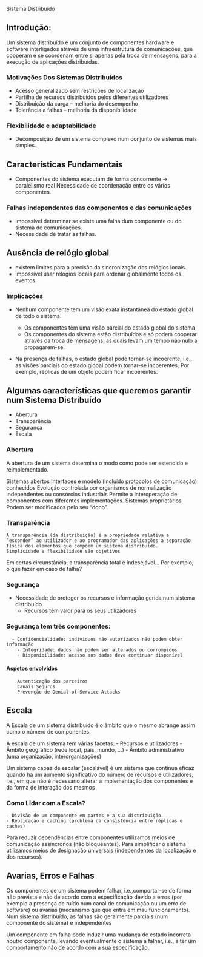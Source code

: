 Sistema Distribuído 

## Introdução:
Um sistema distribuído é um conjunto de componentes hardware e software interligados através de uma infraestrutura de comunicações, que cooperam e se coordenam entre si apenas pela troca de mensagens, para a execução de aplicações distribuídas.

### Motivações Dos Sistemas Distribuídos 
  - Acesso generalizado sem restrições de localização
  - Partilha de recursos distribuídos pelos diferentes utilizadores
  - Distribuição da carga – melhoria do desempenho
  - Tolerância a falhas – melhoria da disponibilidade

### Flexibilidade e adaptabilidade
  - Decomposição de um sistema complexo num conjunto de sistemas mais simples.
    
## Características Fundamentais
  - Componentes do sistema executam de forma concorrente -> paralelismo real
    Necessidade de coordenação entre os vários componentes.

### Falhas independentes das componentes e das comunicações
  -	Impossível determinar se existe uma falha dum componente ou do sistema de comunicações.
  - Necessidade de tratar as falhas.

## Ausência de relógio global 
  - existem limites para a precisão da sincronização dos relógios locais.
  - Impossível usar relógios locais para ordenar globalmente todos os eventos.

### Implicações 
  - Nenhum componente tem um visão exata instantânea do estado global de todo o sistema.
	- Os componentes têm uma visão parcial do estado global do sistema
	- Os componentes do sistema estão distribuídos e só podem cooperar através da troca de mensagens, as quais levam um tempo não nulo a propagarem-se.

  - Na presença de falhas, o estado global pode tornar-se incoerente, i.e., as visões parciais do estado global podem tornar-se incoerentes. Por exemplo, réplicas de um objeto podem ficar incoerentes.

## Algumas características que queremos garantir num Sistema Distribuído
  - Abertura
  - Transparência
  - Segurança
  - Escala

### Abertura
A abertura de um sistema determina o modo como pode ser estendido e reimplementado.

Sistemas abertos
	Interfaces e modelo (incluído protocolos de comunicação) conhecidos
	Evolução controlada por organismos de normalização independentes ou consórcios industriais 
	Permite a interoperação de componentes com diferentes implementações.
Sistemas proprietários 
	Podem ser modificados pelo seu “dono”.
 
 ### Transparência
	A transparência (da distribuição) é a propriedade relativa a “esconder” ao utilizador e ao programador das aplicações a separação física dos elementos que compõem um sistema distribuído.
	Simplicidade e flexibilidade são objetivos
Em certas circunstância, a transparência total é indesejável… Por exemplo, o que fazer em caso de falha?

### Segurança 

   - Necessidade de proteger os recursos e informação gerida num sistema distribuído 
	 - Recursos têm valor para os seus utilizadores
### Segurança tem três componentes:
	  - Confidencialidade: indivíduos não autorizados não podem obter informação
		- Integridade: dados não podem ser alterados ou corrompidos
		- Disponibilidade: acesso aos dados deve continuar disponível
    
 #### Aspetos envolvidos 
		Autenticação dos parceiros
		Canais Seguros
		Prevenção de Denial-of-Service Attacks

## Escala
A Escala de um sistema distribuído é o âmbito que o mesmo abrange assim como o número de componentes.
	
  A escala de um sistema tem várias facetas:
	- Recursos e utilizadores 
	- Âmbito geográfico (rede local, país, mundo, …)
	- Âmbito administrativo (uma organização, interorganizações)
	
  Um sistema capaz de escalar (escalável) é um sistema que continua eficaz quando há um aumento significativo do número de recursos e utilizadores, i.e., em que não é necessário alterar a implementação dos componentes e da forma de interação dos mesmos

### Como Lidar com a Escala?
	- Divisão de um componente em partes e a sua distribuição
	- Replicação e caching (problema da consistência entre réplicas e caches)
  
  Para reduzir dependências entre componentes utilizamos meios de comunicação assíncronos (não bloqueantes).
Para simplificar o sistema utilizamos meios de designação universais (independentes da localização e dos recursos).

## Avarias, Erros e Falhas

Os componentes de um sistema podem falhar, i.e.,comportar-se de forma não prevista e não de acordo com
a especificação devido a erros (por exemplo a presença de ruído num canal de comunicação ou um erro de software) ou avarias (mecanismo que que entra em mau funcionamento).
  Num sistema distribuído, as falhas são geralmente parciais (num componente do sistema) e independentes

Um componente em falha pode induzir uma mudança de estado incorreta noutro componente, levando eventualmente o sistema a falhar, i.e., a ter um comportamento não de acordo com a sua especificação.

  

